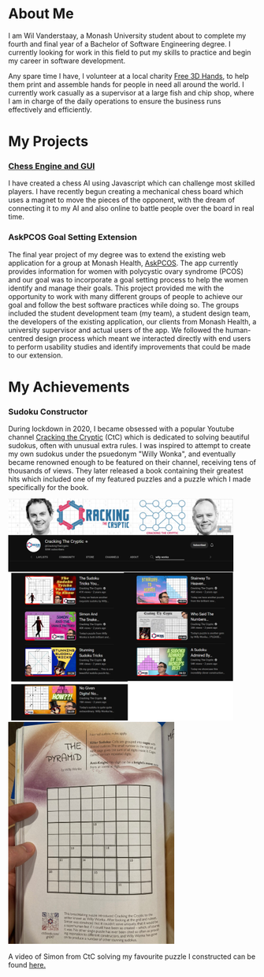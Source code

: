 # About Me

I am Wil Vanderstaay, a Monash University student about to complete my fourth and final year of a Bachelor of Software Engineering degree. I currently looking for work in this field to put my skills to practice and begin my career in software development.

Any spare time I have, I volunteer at a local charity [Free 3D Hands](https://free3dhands.org/), to help them print and assemble hands for people in need all around the world. I currently work casually as a supervisor at a large fish and chip shop, where I am in charge of the daily operations to ensure the business runs effectively and efficiently.

# My Projects

### [Chess Engine and GUI](https://github.com/wil-vanderstaay/chess_engine_gui)

I have created a chess AI using Javascript which can challenge most skilled players. I have recently begun creating a mechanical chess board which uses a magnet to move the pieces of the opponent, with the dream of connecting it to my AI and also online to battle people over the board in real time.

### AskPCOS Goal Setting Extension

The final year project of my degree was to extend the existing web application for a group at Monash Health, [AskPCOS](https://www.askpcos.org/). The app currently provides information for women with polycystic ovary syndrome (PCOS) and our goal was to incorporate a goal setting process to help the women identify and manage their goals. This project provided me with the opportunity to work with many different groups of people to achieve our goal and follow the best software practices while doing so. The groups included the student development team (my team), a student design team, the developers of the existing application, our clients from Monash Health, a university supervisor and actual users of the app. We followed the human-centred design process which meant we interacted directly with end users to perform usability studies and identify improvements that could be made to our extension. 

# My Achievements

### Sudoku Constructor

During lockdown in 2020, I became obsessed with a popular Youtube channel [Cracking the Cryptic](https://www.youtube.com/c/CrackingTheCryptic) (CtC) which is dedicated to solving beautiful sudokus, often with unusual extra rules. I was inspired to attempt to create my own sudokus under the psuedonym "Willy Wonka", and eventually became renowned enough to be featured on their channel, receiving tens of thousands of views. They later released a book containing their greatest hits which included one of my featured puzzles and a puzzle which I made specifically for the book.

<div float="left">
    <img src="./imgs/ctc-videos.png" style="margin: auto; background-color: #0f0f0f;" alt="Cracking the Cryptic Videos" height="450"/>
    <img src="./imgs/pyramid-sudoku.jpg" style="margin: auto; background-color: #0f0f0f;" alt="Willy Wonka Pyramid Sudoku" height="450"/>
</div>

A video of Simon from CtC solving my favourite puzzle I constructed can be found [here.](https://www.youtube.com/watch?v=FAhVKjr5GLg&t=113s)

<!--
**wil-vanderstaay/wil-vanderstaay** is a ✨ _special_ ✨ repository because its `README.md` (this file) appears on your GitHub profile.

Here are some ideas to get you started:

- 🔭 I’m currently working on ...
- 🌱 I’m currently learning ...
- 👯 I’m looking to collaborate on ...
- 🤔 I’m looking for help with ...
- 💬 Ask me about ...
- 📫 How to reach me: ...
- 😄 Pronouns: ...
- ⚡ Fun fact: ...
-->
